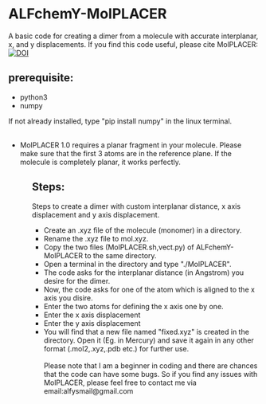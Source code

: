 # ALFchemY-MolPLACER
A basic code for creating a dimer from a molecule with accurate interplanar, x, and y displacements.
If you find this code useful, please cite MolPLACER:<br>
<a href="https://zenodo.org/badge/latestdoi/268278803"><img src="https://zenodo.org/badge/268278803.svg" alt="DOI"></a>

<h2>prerequisite:</h2>
<ul>
<li>python3</li>
<li>numpy</li>
</ul>
  If not already installed, type "pip install numpy" in the linux terminal. <br>
<ul>  
<br>
<li>MolPLACER 1.0 requires a planar fragment in your molecule. Please make sure that the first 3 atoms are in the reference plane. If the molecule is completely planar, it works perfectly.</li>
<ul>
<h2>Steps:</h2>
Steps to create a dimer with custom interplanar distance, x axis displacement and y axis displacement.
<ul>
<li>Create an .xyz file of the molecule (monomer) in a directory.</li>
<li>Rename the .xyz file to mol.xyz.</li>
<li>Copy the two files (MolPLACER.sh,vect.py) of ALFchemY-MolPLACER to the same directory.</li>
<li>Open a terminal in the directory and type "./MolPLACER".</li>
<li>The code asks for the interplanar distance (in Angstrom) you desire for the dimer.</li>
<li>Now, the code asks for one of the atom which is aligned to the x axis you disire.</li>
<li>Enter the two atoms for defining the x axis one by one.</li>
<li>Enter the x axis displacement</li>
<li>Enter the y axis displacement</li>
<li>You will find that a new file named "fixed.xyz" is created in the directory. Open it (Eg. in Mercury) and save it again in any other format (.mol2,.xyz,.pdb etc.) for further use.</li>
<br>
Please note that I am a beginner in coding and there are chances that the code can have some bugs. So if you find any issues with MolPLACER, please feel free to contact me via email:alfysmail@gmail.com

